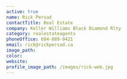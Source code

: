 ```yaml
---
active: true
name: Rick Persad
contactTitle: Real Estate
company: Keller Williams Black Diamond Rlty
category: realestateagents
phoneOffice: 604-889-9421
email: rick@rickpersad.ca
image_path:
color:
website:
profile_image_path: /images/rick-web.jpg
---
```



